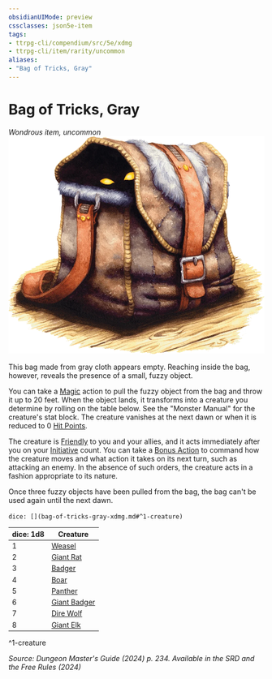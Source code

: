 ```yaml
---
obsidianUIMode: preview
cssclasses: json5e-item
tags:
- ttrpg-cli/compendium/src/5e/xdmg
- ttrpg-cli/item/rarity/uncommon
aliases: 
- "Bag of Tricks, Gray"
---
```

# Bag of Tricks, Gray
*Wondrous item, uncommon*  
![](Інструменти%20ДМ/CLI/items/img/bag-of-tricks.webp#right)


This bag made from gray cloth appears empty. Reaching inside the bag, however, reveals the presence of a small, fuzzy object.

You can take a [Magic](Інструменти%20ДМ/CLI/rules/actions.md#Magic) action to pull the fuzzy object from the bag and throw it up to 20 feet. When the object lands, it transforms into a creature you determine by rolling on the table below. See the "Monster Manual" for the creature's stat block. The creature vanishes at the next dawn or when it is reduced to 0 [Hit Points](Інструменти%20ДМ/CLI/rules/variant-rules/hit-points-xphb.md).

The creature is [Friendly](Інструменти%20ДМ/CLI/rules/variant-rules/friendly-attitude-xphb.md) to you and your allies, and it acts immediately after you on your [Initiative](Інструменти%20ДМ/CLI/rules/variant-rules/initiative-xphb.md) count. You can take a [Bonus Action](Інструменти%20ДМ/CLI/rules/variant-rules/bonus-action-xphb.md) to command how the creature moves and what action it takes on its next turn, such as attacking an enemy. In the absence of such orders, the creature acts in a fashion appropriate to its nature.

Once three fuzzy objects have been pulled from the bag, the bag can't be used again until the next dawn.

`dice: [](bag-of-tricks-gray-xdmg.md#^1-creature)`

| dice: 1d8 | Creature |
|-----------|----------|
| 1 | [Weasel](Інструменти%20ДМ/CLI/bestiary/beast/weasel-xmm.md) |
| 2 | [Giant Rat](Інструменти%20ДМ/CLI/bestiary/beast/giant-rat-xmm.md) |
| 3 | [Badger](Інструменти%20ДМ/CLI/bestiary/beast/badger-xmm.md) |
| 4 | [Boar](Інструменти%20ДМ/CLI/bestiary/beast/boar-xmm.md) |
| 5 | [Panther](Інструменти%20ДМ/CLI/bestiary/beast/panther-xmm.md) |
| 6 | [Giant Badger](Інструменти%20ДМ/CLI/bestiary/beast/giant-badger-xmm.md) |
| 7 | [Dire Wolf](Інструменти%20ДМ/CLI/bestiary/beast/dire-wolf-xmm.md) |
| 8 | [Giant Elk](Інструменти%20ДМ/CLI/bestiary/celestial/giant-elk-xmm.md) |
^1-creature

*Source: Dungeon Master's Guide (2024) p. 234. Available in the <span title='Systems Reference Document (5.2)'>SRD</span> and the Free Rules (2024)*